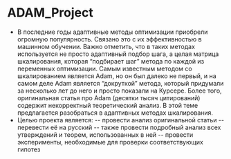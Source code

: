 # ADAM_Project
- В последние годы адаптивные методы оптимизации приобрели огромную популярность. Связано это с их эффективностью в машинном обучении. Важно отметить, что в таких методах используется не просто адаптивный подбор шага, а целая матрица шкалирования, которая “подбирает шаг” метода по каждой из переменных оптимизации. Самым известным методом со шкалированием является Adam, но он был далеко не первый, и на самом деле Adam является “докруткой” метода, который придумали за несколько лет до него и просто показали на Курсере. Более того, оригинальная статья про Adam (десятки тысяч цитирований) содержит некорректный теоретический анализ. В этой теме предлагается разобраться в адаптивных методах шкалирования.
- Целью проекта является:
-- провести анализ оригинальной статьи
-- перевести её на русский
-- также провести подробный анализ всех утверждений и теорем, использованных в ней
-- провести эксперименты, необходимые для проверки соответствующих гипотез
